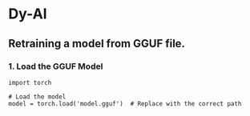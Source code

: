 # Dy-AI

## Retraining a model from GGUF file.
### 1. Load the GGUF Model
```pytone
import torch

# Load the model
model = torch.load('model.gguf')  # Replace with the correct path
```
